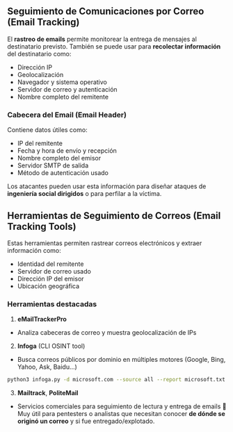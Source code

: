 ## Seguimiento de Comunicaciones por Correo (Email Tracking)
El **rastreo de emails** permite monitorear la entrega de mensajes al destinatario previsto. También se puede usar para **recolectar información** del destinatario como:
  - Dirección IP
  - Geolocalización
  - Navegador y sistema operativo
  - Servidor de correo y autenticación
  - Nombre completo del remitente

### Cabecera del Email (Email Header)
Contiene datos útiles como:
- IP del remitente  
- Fecha y hora de envío y recepción  
- Nombre completo del emisor  
- Servidor SMTP de salida  
- Método de autenticación usado  

Los atacantes pueden usar esta información para diseñar ataques de **ingeniería social dirigidos** o para perfilar a la víctima.

## Herramientas de Seguimiento de Correos (Email Tracking Tools)
Estas herramientas permiten rastrear correos electrónicos y extraer información como:
- Identidad del remitente  
- Servidor de correo usado  
- Dirección IP del emisor  
- Ubicación geográfica

### Herramientas destacadas
1. **eMailTrackerPro**  
  - Analiza cabeceras de correo y muestra geolocalización de IPs
2. **Infoga** (CLI OSINT tool)  
  - Busca correos públicos por dominio en múltiples motores (Google, Bing, Yahoo, Ask, Baidu…)
```bash
python3 infoga.py -d microsoft.com --source all --report microsoft.txt
```

3. **Mailtrack**, **PoliteMail**
 - Servicios comerciales para seguimiento de lectura y entrega de emails
🧠 Muy útil para pentesters o analistas que necesitan conocer **de dónde se originó un correo** y si fue entregado/explotado.